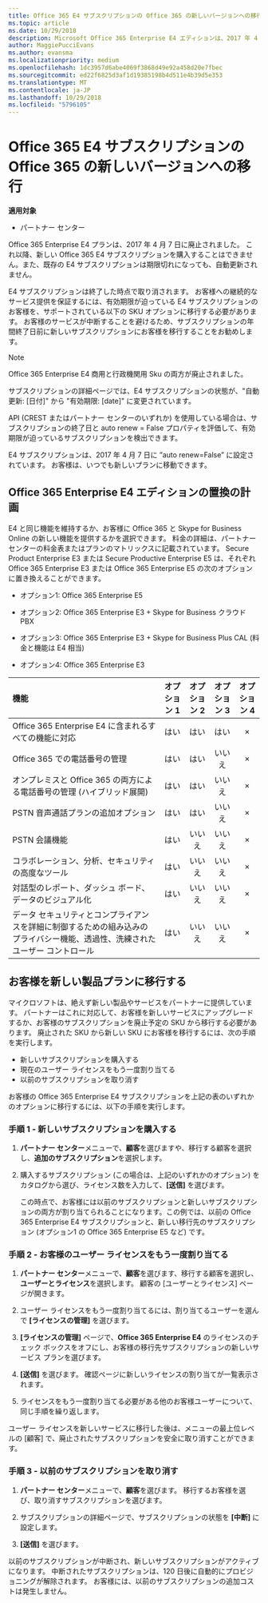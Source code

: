 ```yaml
---
title: Office 365 E4 サブスクリプションの Office 365 の新しいバージョンへの移行 | パートナー センター
ms.topic: article
ms.date: 10/29/2018
description: Microsoft Office 365 Enterprise E4 エディションは、2017 年 4 月 7 日に廃止されました。 Office 365 の新しいバージョンに、お客様のサブスクリプションを移行する方法について説明します。
author: MaggiePucciEvans
ms.author: evansma
ms.localizationpriority: medium
ms.openlocfilehash: 1dc3957d6abe4069f3868d49e92a458d20e7fbec
ms.sourcegitcommit: ed22f6825d3af1d19385198b4d511e4b39d5e353
ms.translationtype: MT
ms.contentlocale: ja-JP
ms.lasthandoff: 10/29/2018
ms.locfileid: "5796105"
---
```

# <a name="migrate-office-365-e4-subscriptions-to-newer-office-365-versions"></a>Office 365 E4 サブスクリプションの Office 365 の新しいバージョンへの移行

**適用対象**

-  パートナー センター

Office 365 Enterprise E4 プランは、2017 年 4 月 7 日に廃止されました。 これ以降、新しい Office 365 E4 サブスクリプションを購入することはできません。また、既存の E4 サブスクリプションは期限切れになっても、自動更新されません。

E4 サブスクリプションは終了した時点で取り消されます。 お客様への継続的なサービス提供を保証するには、有効期限が迫っている E4 サブスクリプションのお客様を、サポートされている以下の SKU オプションに移行する必要があります。 お客様のサービスが中断することを避けるため、サブスクリプションの年間終了日前に新しいサブスクリプションにお客様を移行することをお勧めします。 

> [!NOTE]  
>  Office 365 Enterprise E4 商用と行政機関用 Sku の両方が廃止されました。
 
サブスクリプションの詳細ページでは、E4 サブスクリプションの状態が、"自動更新: [日付]" から "有効期限: [date]" に変更されています。 

API (CREST またはパートナー センターのいずれか) を使用している場合は、サブスクリプションの終了日と auto renew = False プロパティを評価して、有効期限が迫っているサブスクリプションを検出できます。 

E4 サブスクリプションは、2017 年 4 月 7 日に ”auto renew=False” に設定されています。 お客様は、いつでも新しいプランに移動できます。 

## <a name="office-365-enterprise-e4-edition-replacement-plans"></a>Office 365 Enterprise E4 エディションの置換の計画

E4 と同じ機能を維持するか、お客様に Office 365 と Skype for Business Online の新しい機能を提供するかを選択できます。 料金の詳細は、パートナー センターの料金表またはプランのマトリックスに記載されています。 Secure Product Enterprise E3 または Secure Productive Enterprise E5 は、それぞれ Office 365 Enterprise E3 または Office 365 Enterprise E5 の次のオプションに置き換えることができます。

- オプション1: Office 365 Enterprise E5

- オプション2: Office 365 Enterprise E3 + Skype for Business クラウド PBX

- オプション3: Office 365 Enterprise E3 + Skype for Business Plus CAL (料金と機能は E4 相当)

- オプション4: Office 365 Enterprise E3


| 機能 | オプション 1 | オプション 2 | オプション 3 | オプション 4 |
| :---    | :------: |   :---:  |   :---:  |   :---:  |
| Office 365 Enterprise E4 に含まれるすべての機能に対応 | はい | はい | はい | × |
| Office 365 での電話番号の管理 | はい | はい | いいえ | × |
| オンプレミスと Office 365 の両方による電話番号の管理 (ハイブリッド展開) | はい | はい | いいえ | × |
| PSTN 音声通話プランの追加オプション | はい | はい | いいえ | × |
| PSTN 会議機能 | はい | いいえ | いいえ | × |
| コラボレーション、分析、セキュリティの高度なツール | はい | いいえ | いいえ | × |
| 対話型のレポート、ダッシュ ボード、データのビジュアル化 | はい | いいえ | いいえ | × | 
| データ セキュリティとコンプライアンスを詳細に制御するための組み込みのプライバシー機能、透過性、洗練されたユーザー コントロール | はい | いいえ | いいえ | × | 

## <a name="transition-customers-to-new-product-plans"></a>お客様を新しい製品プランに移行する

マイクロソフトは、絶えず新しい製品やサービスをパートナーに提供しています。 パートナーはこれに対応して、お客様を新しいサービスにアップグレードするか、お客様のサブスクリプションを廃止予定の SKU から移行する必要があります。 廃止された SKU から新しい SKU にお客様を移行するには、次の手順を実行します。

-   新しいサブスクリプションを購入する
-   現在のユーザー ライセンスをもう一度割り当てる
-   以前のサブスクリプションを取り消す

お客様の Office 365 Enterprise E4 サブスクリプションを上記の表のいずれかのオプションに移行するには、以下の手順を実行します。

### <a name="step-1---purchase-the-new-subscription"></a>手順 1 - 新しいサブスクリプションを購入する

1. **パートナー センター**メニューで、**顧客**を選びますや、移行する顧客を選択し、**追加のサブスクリプション**を選択します。

2. 購入するサブスクリプション (この場合は、上記のいずれかのオプション) をカタログから選び、ライセンス数を入力して、**[送信]** を選びます。

   この時点で、お客様には以前のサブスクリプションと新しいサブスクリプションの両方が割り当てられることになります。この例では、以前の Office 365 Enterprise E4 サブスクリプションと、新しい移行先のサブスクリプション (オプション1 の Office 365 Enterprise E5 など) です。

### <a name="step-2---reassign-the-customers-users-licenses"></a>手順 2 - お客様のユーザー ライセンスをもう一度割り当てる

1. **パートナー センター**メニューで、**顧客**を選びます、移行する顧客を選択し、**ユーザーとライセンス**を選択します。 顧客の [ユーザーとライセンス] ページが開きます。

2. ユーザー ライセンスをもう一度割り当てるには、割り当てるユーザーを選んで **[ライセンスの管理]** を選びます。

3. **[ライセンスの管理]** ページで、**Office 365 Enterprise E4** のライセンスのチェック ボックスをオフにし、お客様の移行先サブスクリプションの新しいサービス プランを選びます。

4. **[送信]** を選びます。 確認ページに新しいライセンスの割り当てが一覧表示されます。

5. ライセンスをもう一度割り当てる必要がある他のお客様ユーザーについて、同じ手順を繰り返します。

ユーザー ライセンスを新しいサービスに移行した後は、メニューの最上位レベルの [顧客] で、廃止されたサブスクリプションを安全に取り消すことができます。

### <a name="step-3---cancel-the-old-subscription"></a>手順 3 - 以前のサブスクリプションを取り消す

1. **パートナー センター**メニューで、**顧客**を選びます。 移行するお客様を選び、取り消すサブスクリプションを選びます。

2. サブスクリプションの詳細ページで、サブスクリプションの状態を **[中断]** に設定します。

3. **[送信]** を選びます。

以前のサブスクリプションが中断され、新しいサブスクリプションがアクティブになります。 中断されたサブスクリプションは、120 日後に自動的にプロビジョニングが解除されます。 お客様には、以前のサブスクリプションの追加コストは発生しません。



 



